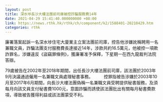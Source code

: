 ```yaml
---
layout: post
title: 深水埗長沙大樓法團前司庫被控詐騙服務費14年
date: 2021-04-29 15:41:40.000000000 +08:00
link: https://news.rthk.hk/rthk/ch/component/k2/1588401-20210429.htm
categories: rthk
---
```


廉署落案起訴一名深水埗住宅大廈業主立案法團前司庫，控告他涉嫌訛稱聘用一名兼職文員，詐騙法團支付服務費長達接近14年，涉款共約16.5萬元，他被控一項欺詐罪名，涉嫌違反《盜竊罪條例》，獲廉署准予保釋，下星期一在西九龍裁判法院答辯。

79歲被告在2002年至2018年期間，出任長沙大樓法團前司庫，該法團於2003年9月決議通過僱用一名兼職文員處理秘書事務。
　　 
控罪指被告涉嫌於2003年10月至2017年6月期間，向長沙大樓法團偽稱一名兼職文員受聘提供秘書服務，及須每月向該文員支付秘書費1000元，意圖詐騙而誘使該法團批出有關每月秘書費款項，導致被告獲得利益或該法團蒙受不利。
